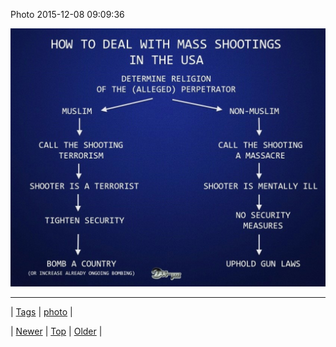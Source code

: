 <!--
title: Photo 2015-12-08 09
date: 2020-06-28T15:27:00.104Z
tags: photo
-->


Photo 2015-12-08 09:09:36

![](134782431031-0.jpg)

<!--BOTTOM-POST-NAVIGATION-->
---

| [Tags](tags.md) | [photo](tag-photo.md) |

| [Newer](134730044105.md) | [Top](index.md) | [Older](134877249796.md) |